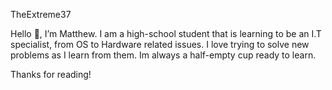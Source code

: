 TheExtreme37

Hello 👋, I’m Matthew. I am a high-school student that is learning to be an I.T specialist, from OS to Hardware related issues. I love trying to solve new problems as I learn from them. Im always a half-empty cup ready to learn.


Thanks for reading!
